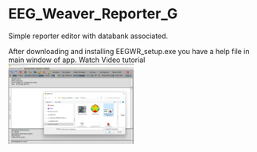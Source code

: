 # EEG_Weaver_Reporter_G

 Simple reporter editor with databank associated.
 
After downloading and installing EEGWR_setup.exe you have a help file in main window of app.
Watch Video tutorial
[<img src="https://github.com/paulokanda/EEG_Weaver_Reporter_G/blob/main/13tab1.png?raw=true)" width="50%">](https://drive.google.com/file/d/1mPwuf3SmtbnbzyQVa_Mfyd_6_GgGtV-x/view?usp=sharing)
